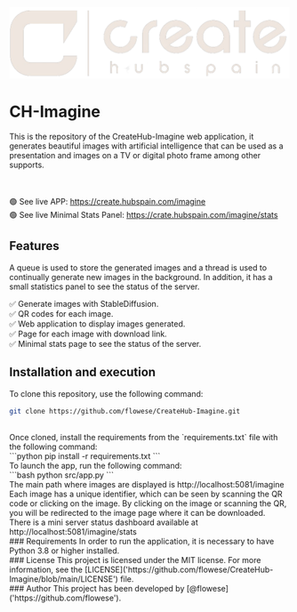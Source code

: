 ![create_logo](https://github.com/flowese/CreateHub-Imagine/blob/main/src/static/imgs/logo_wide.png?raw=true)

# CH-Imagine
This is the repository of the CreateHub-Imagine web application, it generates beautiful images with artificial intelligence that can be used as a presentation and images on a TV or digital photo frame among other supports.

<br><br>
🟢 See live APP: https://create.hubspain.com/imagine
<br>
🟢 See live Minimal Stats Panel: https://crate.hubspain.com/imagine/stats
<br>
## Features
A queue is used to store the generated images and a thread is used to continually generate new images in the background. In addition, it has a small statistics panel to see the status of the server.
<br>

✅ Generate images with StableDiffusion.<br>
✅ QR codes for each image.<br>
✅ Web application to display images generated.<br>
✅ Page for each image with download link.<br>
✅ Minimal stats page to see the status of the server.<br>

## Installation and execution
To clone this repository, use the following command:

```bash
git clone https://github.com/flowese/CreateHub-Imagine.git
```
<br>
Once cloned, install the requirements from the `requirements.txt` file with the following command:
<br>
```python
pip install -r requirements.txt
```
<br>
To launch the app, run the following command:
<br>
```bash
python src/app.py
```
<br>
The main path where images are displayed is http://localhost:5081/imagine
<br>
Each image has a unique identifier, which can be seen by scanning the QR code or clicking on the image. By clicking on the image or scanning the QR, you will be redirected to the image page where it can be downloaded.
<br>
There is a mini server status dashboard available at http://localhost:5081/imagine/stats
<br>
### Requirements
In order to run the application, it is necessary to have Python 3.8 or higher installed.
<br>
### License
This project is licensed under the MIT license. For more information, see the [LICENSE]('https://github.com/flowese/CreateHub-Imagine/blob/main/LICENSE') file.
<br>
### Author
This project has been developed by [@flowese]('https://github.com/flowese').

